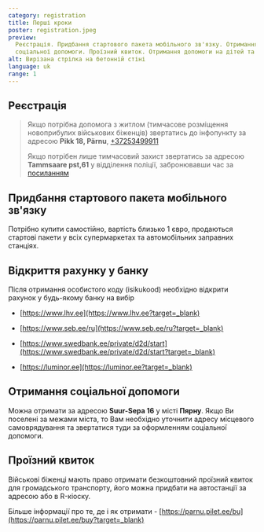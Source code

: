 ```yaml
---
category: registration
title: Перші кроки
poster: registration.jpeg
preview:
  Реєстрація. Придбання стартового пакета мобільного зв'язку. Отримання
  соціальної допомоги. Проїзний квиток. Отримання допомоги на дітей та пенсії
alt: Вирізана стрілка на бетонній стіні
language: uk
range: 1
---
```


## Реєстрація

> Якщо потрібна допомога з житлом (тимчасове розміщення новоприбулих військових
> біженців) звертатись до інфопункту за адресою **Pikk 18, Pärnu**,
> [+37253499911](tel::+37253499911)
>
> Якщо потрібен лише тимчасовий захист звертатись за адресою **Tammsaare
> pst,61** у відділення поліції, забронювавши час за
> [посиланням](https://broneering.politsei.ee/MakeReservation/SelectLocation?serviceId=KfOKmUSZpUehMDmMNGjpAA)

## Придбання стартового пакета мобільного зв'язку

Потрібно купити самостійно, вартість близько 1 євро, продаються стартові пакети
у всіх супермаркетах та автомобільних заправних станціях.

## Відкриття рахунку у банку

Після отримання особистого коду (isikukood) необхідно відкрити рахунок у
будь-якому банку на вибір

- [https://www.lhv.ee](https://www.lhv.ee?target=_blank)

- [https://www.seb.ee/ru](https://www.seb.ee/ru?target=_blank)

- [https://www.swedbank.ee/private/d2d/start](https://www.swedbank.ee/private/d2d/start?target=_blank)

- [https://luminor.ee](https://luminor.ee?target=_blank)


## Отримання соціальної допомоги

Можна отримати за адресою **Suur-Sepa 16** у місті **Пярну**. Якщо Ви поселені
за межами міста, то Вам необхідно уточнити адресу місцевого самоврядування та
звертатися туди за оформленням соціальної допомоги.

## Проїзний квиток

Військові біженці мають право отримати безкоштовний проїзний квиток для
громадського транспорту, його можна придбати на автостанції за адресою або в
R-кіоску.

Більше інформації про те, де і як отримати -
[https://parnu.pilet.ee/bu](https://parnu.pilet.ee/buy?target=_blank)

